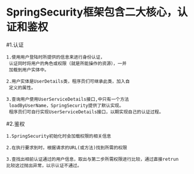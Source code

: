 
# SpringSecurity框架包含二大核心，认证和鉴权

#1.认证
```
1.使用用户登陆时所提供的信息来进行身份认证，
 认证同时将用户的角色或权限（就是所能操作的资源），一并
 加载到用户实体中。

```

```
2.用户实体是UserDetails类，程序员们可继承此类，加入自
 定义的属性。

```
   
```
3.查询用户使用UserServiceDetails接口,中只有一个方法
 loadByUserName，SpringSecurity提供了默认实现。
 程序员们可自行实现UserServiceDetails接口，以期实现自己的认证过程。
```
   
 



#2.鉴权

 ``` 
 1.SpringSecurity初始化时会加载权限的相关信息
 ```
 ```
 2.在执行要求到时，根据请求的URL(或方法)找到所需的权限
 ```
 
 ```
 3.查找出相前认证通过的用户信息，取出与第二步所需权限进行比较，通过直接retrun
 比较这过抛出异常，以示认证不通过。
```
 
